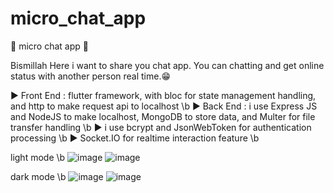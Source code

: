 # micro_chat_app
📱 micro chat app 📱

Bismillah 
Here i want to share you chat app. You can chatting and get online status with another person real time.😁

▶️ Front End : flutter framework, with bloc for state management handling, and http to make request api to localhost \b
▶️ Back End : i use Express JS and NodeJS to make localhost, MongoDB to store data, and Multer for file transfer handling \b
▶️ i use bcrypt and JsonWebToken for authentication processing \b
▶️ Socket.IO for realtime interaction feature \b

light mode \b
![image](https://github.com/user-attachments/assets/17099e55-b98b-4b0b-b8c9-b30def0fc90b)
![image](https://github.com/user-attachments/assets/c4868c94-e98a-4211-b312-c9ad20789427)

dark mode \b
![image](https://github.com/user-attachments/assets/0594a261-305d-4a97-8d87-e261737da7cb)
![image](https://github.com/user-attachments/assets/862b692e-2595-471b-869e-397423665d77)



